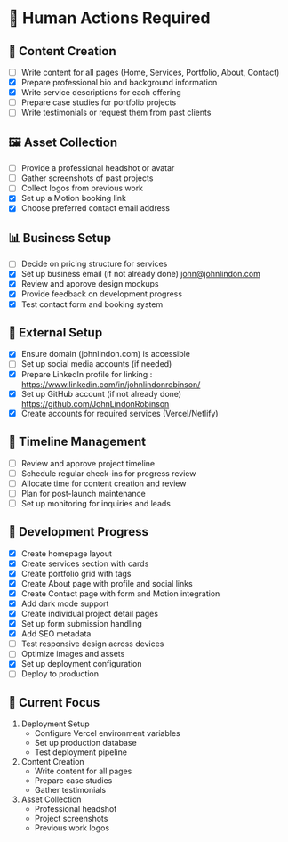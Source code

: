 # 👤 Human Actions Required

## 📝 Content Creation
- [ ] Write content for all pages (Home, Services, Portfolio, About, Contact)
- [x] Prepare professional bio and background information
- [x] Write service descriptions for each offering
- [ ] Prepare case studies for portfolio projects
- [ ] Write testimonials or request them from past clients

## 🖼️ Asset Collection
- [ ] Provide a professional headshot or avatar
- [ ] Gather screenshots of past projects
- [ ] Collect logos from previous work
- [x] Set up a Motion booking link
- [x] Choose preferred contact email address

## 📊 Business Setup
- [ ] Decide on pricing structure for services
- [x] Set up business email (if not already done) john@johnlindon.com
- [x] Review and approve design mockups
- [x] Provide feedback on development progress
- [x] Test contact form and booking system

## 🔗 External Setup
- [x] Ensure domain (johnlindon.com) is accessible
- [ ] Set up social media accounts (if needed)
- [x] Prepare LinkedIn profile for linking : https://www.linkedin.com/in/johnlindonrobinson/
- [x] Set up GitHub account (if not already done) https://github.com/JohnLindonRobinson
- [x] Create accounts for required services (Vercel/Netlify)

## 📅 Timeline Management
- [ ] Review and approve project timeline
- [ ] Schedule regular check-ins for progress review
- [ ] Allocate time for content creation and review
- [ ] Plan for post-launch maintenance
- [ ] Set up monitoring for inquiries and leads

## 🚀 Development Progress
- [x] Create homepage layout
- [x] Create services section with cards
- [x] Create portfolio grid with tags
- [x] Create About page with profile and social links
- [x] Create Contact page with form and Motion integration
- [x] Add dark mode support
- [x] Create individual project detail pages
- [x] Set up form submission handling
- [x] Add SEO metadata
- [ ] Test responsive design across devices
- [ ] Optimize images and assets
- [x] Set up deployment configuration
- [ ] Deploy to production

## 🎯 Current Focus
1. Deployment Setup
   - Configure Vercel environment variables
   - Set up production database
   - Test deployment pipeline
2. Content Creation
   - Write content for all pages
   - Prepare case studies
   - Gather testimonials
3. Asset Collection
   - Professional headshot
   - Project screenshots
   - Previous work logos 